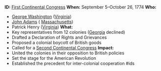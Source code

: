 **ID:** [First Continental Congress](./../First-Continental-Congress/)
**When:** September 5–October 26, 1774
**Who:**
 * [George Washington](./../George-Washington/) ([Virginia](./../Virginia/))
 * [John Adams](./../John-Adams/) ( [Massachusetts](./../Massachusetts/))
 * Patrick Henry ([Virginia](./../Virginia/))
**What:**
 * Key representatives from 12 colonies ([Georgia](./../Georgia/) declined)
 * Drafted a Declaration of Rights and Grievances
 * Proposed a colonial boycott of British goods
 * Called for a [Second Continental Congress](./../Second-Continental-Congress/)
**Impact:**
 * United the colonies in their opposition to British policies
 * Set the stage for the American Revolution
 * Established the precedent for inter-colonial cooperation
#ids
